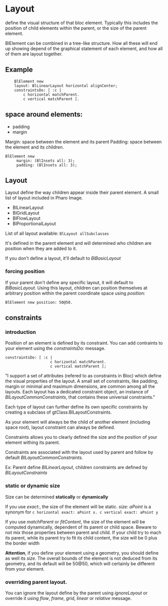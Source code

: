 # Layout

define the visual structure of that bloc element. Typically this includes the 
position of child elements within the parent, or the size of the parent element.

BlElement can be combined in a tree-like structure. How all these will end up
showing depend of the graphical statement of each element, and how all of them
are layout together.

## Example
```smalltalk
	BlElement new
	layout: BlLinearLayout horizontal alignCenter;
	constraintsDo: [ :c |
		c horizontal matchParent.
		c vertical matchParent ].
```			

## space around elements:
* padding
* margin

Margin: space between the element and its parent
Padding: space between the element and its children.

```
BlElement new
	 margin: (BlInsets all: 3);
	 padding: (BlInsets all: 3);
```				 

## Layout
Layout define the way children appear inside their parent element. A small list
of layout included in Pharo Image. 

 * BlLinearLayout
 * BlGridLayout
 * BlFlowLayout
 * BlProportionalLayout

List of all layout available: `BlLayout allSubclasses`

It's defined in the parent element and will determined who children are position
when they are added to it.

If you don't define a layout, it'll default to *BlBasicLayout*

### forcing position
If your parent don't define any specific layout, it will default to *BlBasicLayout*.
Using this layout, children can position themselves at arbitrary position within
the parent coordinate space using *position:*

`BlElement new position: 50@50.`

## constraints

### introduction
Position of an element is defined by its constraint. You can add contraints to
your element using the *constraintsDo:* message.
```smalltalk
constraintsDo: [ :c |
			        c horizontal matchParent.
			        c vertical matchParent ];
```

"I support a set of attributes (refered to as constraints in Bloc) which define 
the visual properties of the layout. A small set of constraints, like padding, 
margin or minimal and maximum dimensions, are common among all the layouts. Each 
layout has a dedicated constraint object, an instance of 
*BlLayoutCommonConstraints*, that contains these universal constraints."
 
Each type of layout can further define its own specific constraints by creating 
a subclass of gtClass:BlLayoutConstraints.


As your element will always be the child of another element (including space root),
layout constraint can always be defined. 

Constraints allows you to clearly defined the size and the position of your
element withing its parent.


Constraints are associated with the layout used by parent and follow by default
*BlLayoutCommonConstraints*.

Ex: Parent define *BlLinearLayout*, children constraints are defined by *BlLayoutConstraints*

### static or dynamic size
Size can be determined **statically** or **dynamically**

If you use *exact:*, the size of the element will be static. *size: aPoint* is a synonym
for `c horizontal exact: aPoint x. c vertical exact: aPoint y`

If you use *matchParent* or *fitContent*, the size of the element will be computed
dynamically, dependent of its parent or child space. Beware to not mix those properties 
between parent and child. If your child try to mach its parent, while its parent try to
fit its child content, the size will be 0 plus the border width

**Attention**, if you define your element using a geometry, you should define as 
well its *size*. The overall bounds of the element is not deduced from its geometry,
and its default will be 50@50, which will certainly be different from your element.

### overriding parent layout.
You can ignore the layout define by the parent using *ignoreLayout* or override 
it using *flow*, *frame*, *grid*, *linear* or *relative* message.
